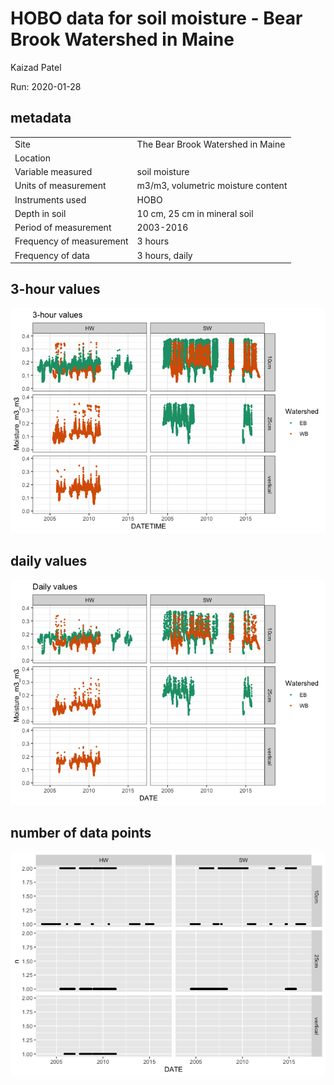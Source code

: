HOBO data for soil moisture - Bear Brook Watershed in Maine
================
Kaizad Patel

Run: 2020-01-28

## metadata

|                          |                                    |
| ------------------------ | ---------------------------------- |
| Site                     | The Bear Brook Watershed in Maine  |
| Location                 |                                    |
| Variable measured        | soil moisture                      |
| Units of measurement     | m3/m3, volumetric moisture content |
| Instruments used         | HOBO                               |
| Depth in soil            | 10 cm, 25 cm in mineral soil       |
| Period of measurement    | 2003-2016                          |
| Frequency of measurement | 3 hours                            |
| Frequency of data        | 3 hours, daily                     |

## 3-hour values

![](README_files/figure-gfm/unnamed-chunk-1-1.png)<!-- -->

## daily values

![](README_files/figure-gfm/unnamed-chunk-2-1.png)<!-- -->

## number of data points

![](README_files/figure-gfm/unnamed-chunk-3-1.png)<!-- -->
